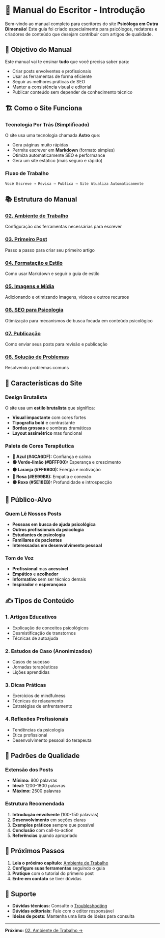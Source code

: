 # 📝 Manual do Escritor - Introdução

Bem-vindo ao manual completo para escritores do site **Psicóloga em Outra Dimensão**! Este guia foi criado especialmente para psicólogos, redatores e criadores de conteúdo que desejam contribuir com artigos de qualidade.

## 🎯 Objetivo do Manual

Este manual vai te ensinar **tudo** que você precisa saber para:
- Criar posts envolventes e profissionais
- Usar as ferramentas de forma eficiente
- Seguir as melhores práticas de SEO
- Manter a consistência visual e editorial
- Publicar conteúdo sem depender de conhecimento técnico

## 🏗️ Como o Site Funciona

### Tecnologia Por Trás (Simplificado)
O site usa uma tecnologia chamada **Astro** que:
- Gera páginas muito rápidas
- Permite escrever em **Markdown** (formato simples)
- Otimiza automaticamente SEO e performance
- Gera um site estático (mais seguro e rápido)

### Fluxo de Trabalho
```
Você Escreve → Revisa → Publica → Site Atualiza Automaticamente
```

## 📚 Estrutura do Manual

### [02. Ambiente de Trabalho](02-ambiente.md)
Configuração das ferramentas necessárias para escrever

### [03. Primeiro Post](03-primeiro-post.md)
Passo a passo para criar seu primeiro artigo

### [04. Formatação e Estilo](04-formatacao.md)
Como usar Markdown e seguir o guia de estilo

### [05. Imagens e Mídia](05-imagens.md)
Adicionando e otimizando imagens, vídeos e outros recursos

### [06. SEO para Psicologia](06-seo.md)
Otimização para mecanismos de busca focada em conteúdo psicológico

### [07. Publicação](07-publicacao.md)
Como enviar seus posts para revisão e publicação

### [08. Solução de Problemas](08-troubleshooting.md)
Resolvendo problemas comuns

## 🎨 Características do Site

### Design Brutalista
O site usa um **estilo brutalista** que significa:
- **Visual impactante** com cores fortes
- **Tipografia bold** e contrastante
- **Bordas grossas** e sombras dramáticas
- **Layout assimétrico** mas funcional

### Paleta de Cores Terapêutica
- **🔵 Azul (#4CA6DF):** Confiança e calma
- **🟢 Verde-limão (#BFFF00):** Esperança e crescimento
- **🟠 Laranja (#FF6B00):** Energia e motivação
- **🩷 Rosa (#EE99B8):** Empatia e conexão
- **🟣 Roxo (#5E18EB):** Profundidade e introspecção

## 👥 Público-Alvo

### Quem Lê Nossos Posts
- **Pessoas em busca de ajuda psicológica**
- **Outros profissionais da psicologia**
- **Estudantes de psicologia**
- **Familiares de pacientes**
- **Interessados em desenvolvimento pessoal**

### Tom de Voz
- **Profissional** mas **acessível**
- **Empático** e **acolhedor**
- **Informativo** sem ser técnico demais
- **Inspirador** e **esperançoso**

## ✍️ Tipos de Conteúdo

### 1. Artigos Educativos
- Explicação de conceitos psicológicos
- Desmistificação de transtornos
- Técnicas de autoajuda

### 2. Estudos de Caso (Anonimizados)
- Casos de sucesso
- Jornadas terapêuticas
- Lições aprendidas

### 3. Dicas Práticas
- Exercícios de mindfulness
- Técnicas de relaxamento
- Estratégias de enfrentamento

### 4. Reflexões Profissionais
- Tendências da psicologia
- Ética profissional
- Desenvolvimento pessoal do terapeuta

## 📏 Padrões de Qualidade

### Extensão dos Posts
- **Mínimo:** 800 palavras
- **Ideal:** 1200-1800 palavras
- **Máximo:** 2500 palavras

### Estrutura Recomendada
1. **Introdução envolvente** (100-150 palavras)
2. **Desenvolvimento** em seções claras
3. **Exemplos práticos** sempre que possível
4. **Conclusão** com call-to-action
5. **Referências** quando apropriado

## 🚀 Próximos Passos

1. **Leia o próximo capítulo:** [Ambiente de Trabalho](02-ambiente.md)
2. **Configure suas ferramentas** seguindo o guia
3. **Pratique** com o tutorial do primeiro post
4. **Entre em contato** se tiver dúvidas

## 🤝 Suporte

- **Dúvidas técnicas:** Consulte o [Troubleshooting](08-troubleshooting.md)
- **Dúvidas editoriais:** Fale com o editor responsável
- **Ideias de posts:** Mantenha uma lista de ideias para consulta

---

**Próximo:** [02. Ambiente de Trabalho →](02-ambiente.md)